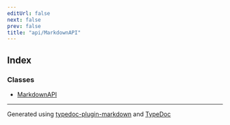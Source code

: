 ```yaml
---
editUrl: false
next: false
prev: false
title: "api/MarkdownAPI"
---
```


## Index

### Classes

- [MarkdownAPI](/obsidian-js-engine-plugin-docs/api/api/markdownapi/classes/markdownapi/)

***

Generated using [typedoc-plugin-markdown](https://www.npmjs.com/package/typedoc-plugin-markdown) and [TypeDoc](https://typedoc.org/)

